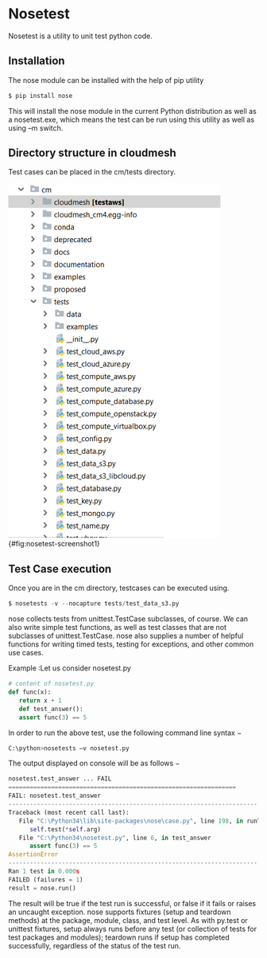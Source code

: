 # Nosetest

Nosetest is a utility to unit test python code. 

## Installation
The nose module can be installed with the help of pip utility

```python
$ pip install nose
```

This will install the nose module in the current Python distribution as well 
as a nosetest.exe, which means the test can be run using this utility as well as using –m switch.

## Directory structure in cloudmesh

Test cases can be placed in the cm/tests directory.

![nosetest Directory Structure](images/nosetest-screenshot1.png){#fig:nosetest-screenshot1}

## Test Case execution 

Once you are in the cm directory, testcases can be executed using.

```python
$ nosetests -v --nocapture tests/test_data_s3.py
```
nose collects tests from unittest.TestCase subclasses, of course. We can also write simple test functions, as well as test classes that are not subclasses of unittest.TestCase. nose also supplies a number of helpful functions for writing timed tests, testing for exceptions, and other common use cases.

Example
:Let us consider nosetest.py

```python
# content of nosetest.py
def func(x):
   return x + 1
   def test_answer():
   assert func(3) == 5
```
In order to run the above test, use the following command line syntax −

```python
C:\python>nosetests –v nosetest.py
```

The output displayed on console will be as follows −

```python
nosetest.test_answer ... FAIL
================================================================
FAIL: nosetest.test_answer
----------------------------------------------------------------------
Traceback (most recent call last):
   File "C:\Python34\lib\site-packages\nose\case.py", line 198, in runTest
      self.test(*self.arg)
   File "C:\Python34\nosetest.py", line 6, in test_answer
      assert func(3) == 5
AssertionError
----------------------------------------------------------------------
Ran 1 test in 0.000s
FAILED (failures = 1)
result = nose.run()
```

The result will be true if the test run is successful, or false if it fails or raises an uncaught exception.
nose supports fixtures (setup and teardown methods) at the package, module, class, and test level. As with py.test or unittest fixtures, setup always runs before any test (or collection of tests for test packages and modules); teardown runs if setup has completed successfully, regardless of the status of the test run.
